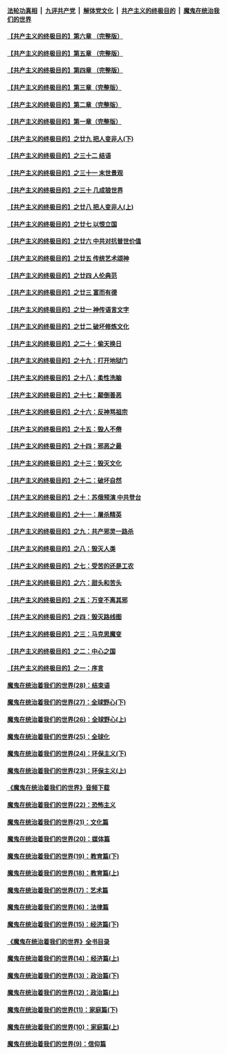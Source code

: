 ####  [法轮功真相](../../../../basic/blob/master/README.md?t=05180031) &nbsp;|&nbsp; [九评共产党](../../../../9ping.md/blob/master/README.md?t=05180031) &nbsp;|&nbsp; [解体党文化](../../../../jtdwh.md/blob/master/README.md?t=05180031)  &nbsp;|&nbsp; [共产主义的终极目的](../../../../gczydzjmd.md/blob/master/README.md?t=05180031) &nbsp;|&nbsp; [魔鬼在统治我们的世界](../../../../mgztzwmdsj.md/blob/master/README.md?t=05180031) 

#### [【共产主义的终极目的】第六章 （完整版）](../pages/nsc422/n11428913.md?t=05180031) 

#### [【共产主义的终极目的】第五章 （完整版）](../pages/nsc422/n11428912.md?t=05180031) 

#### [【共产主义的终极目的】第四章 （完整版）](../pages/nsc422/n11428907.md?t=05180031) 

#### [【共产主义的终极目的】第三章（完整版）](../pages/nsc422/n11428848.md?t=05180031) 

#### [【共产主义的终极目的】第二章（完整版）](../pages/nsc422/n11428831.md?t=05180031) 

#### [【共产主义的终极目的】第一章（完整版）](../pages/nsc422/n11417651.md?t=05180031) 

#### [【共产主义的终极目的】之廿九 把人变非人(下)](../pages/nsc422/n11344140.md?t=05180031) 

#### [【共产主义的终极目的】之三十二 结语](../pages/nsc422/n11360535.md?t=05180031) 

#### [【共产主义的终极目的】之三十一 末世景观](../pages/nsc422/n11351129.md?t=05180031) 

#### [【共产主义的终极目的】之三十 几成狼世界](../pages/nsc422/n11348280.md?t=05180031) 

#### [【共产主义的终极目的】之廿八 把人变非人(上)](../pages/nsc422/n11340492.md?t=05180031) 

#### [【共产主义的终极目的】之廿七 以恨立国](../pages/nsc422/n11336944.md?t=05180031) 

#### [【共产主义的终极目的】之廿六 中共对抗普世价值](../pages/nsc422/n11324785.md?t=05180031) 

#### [【共产主义的终极目的】之廿五 传统艺术颂神](../pages/nsc422/n11296396.md?t=05180031) 

#### [【共产主义的终极目的】之廿四 人伦典范](../pages/nsc422/n11296397.md?t=05180031) 

#### [【共产主义的终极目的】之廿三 富而有德](../pages/nsc422/n11283598.md?t=05180031) 

#### [【共产主义的终极目的】之廿一 神传语言文字](../pages/nsc422/n11263265.md?t=05180031) 

#### [【共产主义的终极目的】之廿二 破坏修炼文化](../pages/nsc422/n11245728.md?t=05180031) 

#### [【共产主义的终极目的】之二十：偷天换日](../pages/nsc422/n11238846.md?t=05180031) 

#### [【共产主义的终极目的】之十九：打开地狱门](../pages/nsc422/n11206376.md?t=05180031) 

#### [【共产主义的终极目的】之十八：柔性洗脑](../pages/nsc422/n11199994.md?t=05180031) 

#### [【共产主义的终极目的】之十七：颠倒善恶](../pages/nsc422/n11179782.md?t=05180031) 

#### [【共产主义的终极目的】之十六：反神骂祖宗](../pages/nsc422/n11166798.md?t=05180031) 

#### [【共产主义的终极目的】之十五：毁人不倦](../pages/nsc422/n11166792.md?t=05180031) 

#### [【共产主义的终极目的】之十四：邪恶之最](../pages/nsc422/n11150249.md?t=05180031) 

#### [【共产主义的终极目的】之十三：毁灭文化](../pages/nsc422/n11135227.md?t=05180031) 

#### [【共产主义的终极目的】之十二：破坏自然](../pages/nsc422/n11135214.md?t=05180031) 

#### [【共产主义的终极目的】之十：苏俄预演 中共登台](../pages/nsc422/n11118424.md?t=05180031) 

#### [【共产主义的终极目的】之十一：屠杀精英](../pages/nsc422/n11118442.md?t=05180031) 

#### [【共产主义的终极目的】之九：共产邪灵一路杀](../pages/nsc422/n11114139.md?t=05180031) 

#### [【共产主义的终极目的】之八：毁灭人类](../pages/nsc422/n11108503.md?t=05180031) 

#### [【共产主义的终极目的】之七：受苦的还是工农](../pages/nsc422/n11101809.md?t=05180031) 

#### [【共产主义的终极目的】之六：甜头和苦头](../pages/nsc422/n11096971.md?t=05180031) 

#### [【共产主义的终极目的】之五：万变不离其邪](../pages/nsc422/n11091285.md?t=05180031) 

#### [【共产主义的终极目的】之四：毁灭路线图](../pages/nsc422/n11086284.md?t=05180031) 

#### [【共产主义的终极目的】之三：马克思魔变](../pages/nsc422/n11061941.md?t=05180031) 

#### [【共产主义的终极目的】之二：中心之国](../pages/nsc422/n11047728.md?t=05180031) 

#### [【共产主义的终极目的】之一：序言](../pages/nsc422/n11086077.md?t=05180031) 

#### [魔鬼在统治着我们的世界(28)：结束语](../pages/nsc422/n10936246.md?t=05180031) 

#### [魔鬼在统治着我们的世界(27)：全球野心(下)](../pages/nsc422/n10928319.md?t=05180031) 

#### [魔鬼在统治着我们的世界(26)：全球野心(上)](../pages/nsc422/n10900318.md?t=05180031) 

#### [魔鬼在统治着我们的世界(25)：全球化](../pages/nsc422/n10788205.md?t=05180031) 

#### [魔鬼在统治着我们的世界(24)：环保主义(下)](../pages/nsc422/n10695307.md?t=05180031) 

#### [魔鬼在统治着我们的世界(23)：环保主义(上)](../pages/nsc422/n10688613.md?t=05180031) 

#### [《魔鬼在统治着我们的世界》音频下载](../pages/nsc422/n10635553.md?t=05180031) 

#### [魔鬼在统治着我们的世界(22)：恐怖主义](../pages/nsc422/n10614727.md?t=05180031) 

#### [魔鬼在统治着我们的世界(21)：文化篇](../pages/nsc422/n10597706.md?t=05180031) 

#### [魔鬼在统治着我们的世界(20)：媒体篇](../pages/nsc422/n10586579.md?t=05180031) 

#### [魔鬼在统治着我们的世界(19)：教育篇(下)](../pages/nsc422/n10564808.md?t=05180031) 

#### [魔鬼在统治着我们的世界(18)：教育篇(上)](../pages/nsc422/n10526970.md?t=05180031) 

#### [魔鬼在统治着我们的世界(17)：艺术篇](../pages/nsc422/n10499093.md?t=05180031) 

#### [魔鬼在统治着我们的世界(16)：法律篇](../pages/nsc422/n10485969.md?t=05180031) 

#### [魔鬼在统治着我们的世界(15)：经济篇(下)](../pages/nsc422/n10469975.md?t=05180031) 

#### [《魔鬼在统治着我们的世界》全书目录](../pages/nsc422/n10464261.md?t=05180031) 

#### [魔鬼在统治着我们的世界(14)：经济篇(上)](../pages/nsc422/n10457370.md?t=05180031) 

#### [魔鬼在统治着我们的世界(13)：政治篇(下)](../pages/nsc422/n10448270.md?t=05180031) 

#### [魔鬼在统治着我们的世界(12)：政治篇(上)](../pages/nsc422/n10444576.md?t=05180031) 

#### [魔鬼在统治着我们的世界(11)：家庭篇(下)](../pages/nsc422/n10440961.md?t=05180031) 

#### [魔鬼在统治着我们的世界(10)：家庭篇(上)](../pages/nsc422/n10435448.md?t=05180031) 

#### [魔鬼在统治着我们的世界(9)：信仰篇](../pages/nsc422/n10432159.md?t=05180031) 


